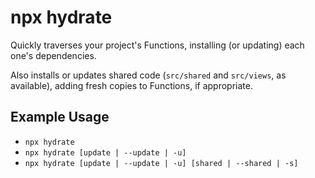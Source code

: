 # npx hydrate

Quickly traverses your project's Functions, installing (or updating) each one's dependencies.

Also installs or updates shared code (`src/shared` and `src/views`, as available), adding fresh copies to Functions, if appropriate.

## Example Usage

- `npx hydrate`
- `npx hydrate [update | --update | -u]`
- `npx hydrate [update | --update | -u] [shared | --shared | -s]`
